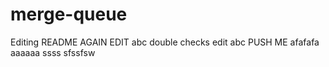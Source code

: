 # merge-queue

Editing README AGAIN
EDIT
abc
double checks
edit
abc
PUSH ME 
afafafa
aaaaaa
ssss
sfssfsw
